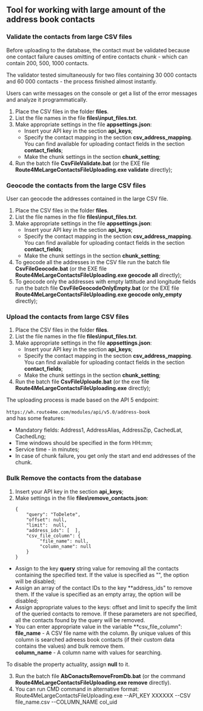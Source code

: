 ﻿## Tool for working with large amount of the address book contacts

### Validate the contacts from large CSV files

Before uploading to the database, the contact must be validated because one contact failure causes omitting of entire contacts chunk - which can contain 200, 500, 1000 contacts.

The validator tested simultaneously for two files containing 30 000 contacts and 60 000 contacts - the process finished almost instantly.

Users can write messages on the console or get a list of the error messages and analyze it programmatically.

1. Place the CSV files in the folder **files**.  
2. List the file names in the file **files\input_files.txt**.  
3. Make appropriate settings in the file **appsettings.json**:   
   - Insert your API key in the section **api_keys**;   
   - Specify the contact mapping in the section **csv_address_mapping**. You can find available for uploading contact fields in the section **contact_fields**;   
   - Make the chunk settings in the section **chunk_setting**; 
4. Run the batch file **CsvFileValidate.bat** (or the EXE file **Route4MeLargeContactsFileUploading.exe validate** directly);  

### Geocode the contacts from the large CSV files

User can geocode the addresses contained in the large CSV file.

1. Place the CSV files in the folder **files**.  
2. List the file names in the file **files\input_files.txt**.  
3. Make appropriate settings in the file **appsettings.json**:   
   - Insert your API key in the section **api_keys**;   
   - Specify the contact mapping in the section **csv_address_mapping**. You can find available for uploading contact fields in the section **contact_fields**;   
   - Make the chunk settings in the section **chunk_setting**; 
4. To geocode all the addresses in the CSV file run the batch file **CsvFileGeocode.bat** (or the EXE file **Route4MeLargeContactsFileUploading.exe geocode all** directly); 
5. To geocode only the addresses with empty lattitude and longitude fields run the batch file **CsvFileGeocodeOnlyEmpty.bat** (or the EXE file **Route4MeLargeContactsFileUploading.exe geocode only_empty** directly); 

### Upload the contacts from large CSV files
  
1. Place the CSV files in the folder **files**.  
2. List the file names in the file **files\input_files.txt**.  
3. Make appropriate settings in the file **appsettings.json**:   
   - Insert your API key in the section **api_keys**;   
   - Specify the contact mapping in the section **csv_address_mapping**. You can find available for uploading contact fields in the section **contact_fields**;   
   - Make the chunk settings in the section **chunk_setting**;   
4. Run the batch file **CsvFileUploade.bat** (or the exe file **Route4MeLargeContactsFileUploading.exe** directly);   
  
The uploading process is made based on the API 5 endpoint: <br>  
```https://wh.route4me.com/modules/api/v5.0/address-book``` 
<br> and has some features:  
   - Mandatory fields: Address1, AddressAlias, AddressZip, CachedLat, CachedLng;    
   - Time windows should be specified in the form HH:mm;
   - Service time - in minutes;
   - In case of chunk failure, you get only the start and end addresses of the chunk.   

### Bulk Remove the contacts from the database

 1. Insert your API key in the section **api_keys**;  
 2. Make settings in the file **files\remove_contacts.json**:  
	```
	{
		"query": "ToDelete",
		"offset": null,
		"limit":  null,
		"address_ids": [  ],
		"csv_file_column": {
			 "file_name": null,
			 "column_name": null
		}
	}
	``` 
   - Assign to the key **query** string value for removing all the contacts containing the specified text. If the value is specified as "", the option will be disabled;   
   - Assign an array of the contact IDs to the key **address_ids" to remove them. If the value is specified as an empty array, the option will be disabled;
   - Assign appropriate values to the keys: offset and limit to specify the limit of the queried contacts to remove. If these parameters are not specified, all the contacts found by the query will be removed.   
   - You can enter appropriate value in the variable **csv_file_column":  
     **file_name** - A CSV file name with the column. By unique values of this column is searched adreess book contacts (if their custom data contains the values) and bulk remove them.  
	 **column_name** - A column name with values for searching.  
	 
To disable  the property actuality, assign **null** to it.   

 3. Run the batch file **AbConactsRemoveFromDb.bat** (or the command **Route4MeLargeContactsFileUploading.exe remove** directly).  
 4. You can run CMD command in alternative format:
 Route4MeLargeContactsFileUploading.exe --API_KEY XXXXXX --CSV file_name.csv --COLUMN_NAME col_uid
 
 